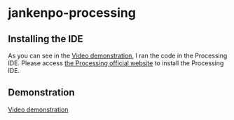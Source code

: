 # jankenpo-processing

## Installing the IDE

As you can see in the [Video demonstration](https://www.youtube.com/watch?v=EpPd3Bv_Vhg), I ran the code in the Processing IDE. Please access [the Processing official website](http://processing.org) to install the Processing IDE.

## Demonstration

[Video demonstration](https://www.youtube.com/watch?v=EpPd3Bv_Vhg)